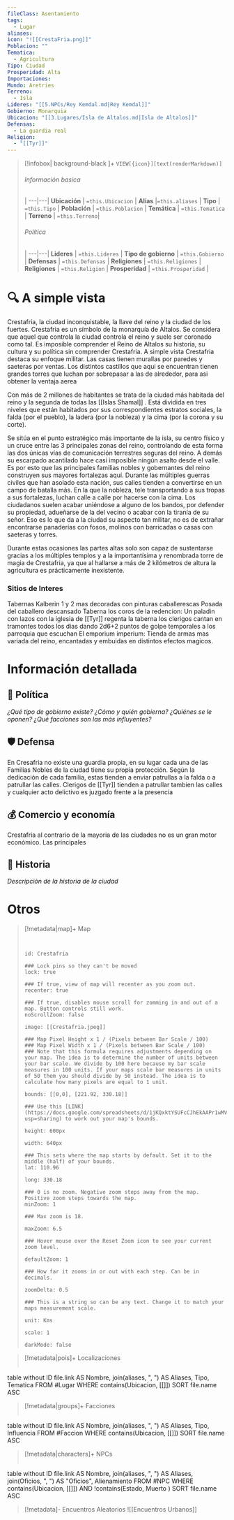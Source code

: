 ```yaml
---
fileClass: Asentamiento
tags:
  - Lugar
aliases: 
icon: "![[CrestaFria.png]]"
Poblacion: ""
Tematica:
  - Agricultura
Tipo: Ciudad
Prosperidad: Alta
Importaciones: 
Mundo: Aretries
Terreno:
  - Isla
Lideres: "[[5.NPCs/Rey Kemdal.md|Rey Kemdal]]"
Gobierno: Monarquia
Ubicacion: "[[3.Lugares/Isla de Altalos.md|Isla de Altalos]]"
Defensas:
  - La guardia real
Religion:
  - "[[Tyr]]"
---
```



> [!infobox| background-black ]+
`VIEW[{icon}][text(renderMarkdown)]`
> ###### Información basica
>  |
> ---|---|
>  **Ubicación** | `=this.Ubicacion` |
> **Alias** |`=this.aliases` |
> **Tipo** | `=this.Tipo` |
> **Población** | `=this.Poblacion` |
> **Temática** | `=this.Tematica` |
> **Terreno** | `=this.Terreno`|
> ###### Política
>  |
> ---|---|
> **Lideres** | `=this.Lideres` |
> **Tipo de gobierno** | `=this.Gobierno` |
> **Defensas** | `=this.Defensas` |
> **Religiones** | `=this.Religiones` |
> **Religiones** | `=this.Religion` |
> **Prosperidad** | `=this.Prosperidad` |

# 🔍 A simple vista

Crestafria, la ciudad inconquistable, la llave del reino y la ciudad de los fuertes. Crestafria es un símbolo de la monarquía de Altalos. Se considera que aquel que controla la ciudad controla el reino y suele ser coronado como tal. Es imposible comprender el Reino de Altalos su historia, su cultura y su política sin comprender Crestafria.
A simple vista Crestafria destaca su enfoque militar. Las casas tienen murallas por paredes y saeteras por ventas. Los distintos castillos que aqui se encuentran tienen grandes torres que luchan por sobrepasar a las de alrededor, para asi obtener la ventaja aerea

Con más de 2 millones de habitantes se trata de la ciudad más habitada del reino y la segunda de todas las [[Islas Shamal]]  . Está dividida en tres niveles que están habitados por sus correspondientes estratos sociales, la falda (por el pueblo), la ladera (por la nobleza) y la cima (por la corona y su corte).

Se sitúa en el punto estratégico más importante de la isla, su centro físico y un cruce entre las 3 principales zonas del reino, controlando de esta forma las dos únicas vías de comunicación terrestres seguras del reino. A demás su escarpado acantilado hace casi imposible ningún asalto desde el valle. Es por esto que las principales familias nobles y gobernantes del reino construyen sus mayores fortalezas aquí. Durante las múltiples guerras civiles que han asolado esta nación, sus calles tienden a convertirse en un campo de batalla más. En la que la nobleza, tele transportando a sus tropas a sus fortalezas, luchan calle a calle por hacerse con la cima. Los ciudadanos suelen acabar uniéndose a alguno de los bandos, por defender su propiedad, adueñarse de la del vecino o acabar con la tiranía de su señor. Eso es lo que da a la ciudad su aspecto tan militar, no es de extrañar encontrarse panaderías con fosos, molinos con barricadas o casas con saeteras y torres.

Durante estas ocasiones las partes altas solo son capaz de sustentarse gracias a los múltiples templos y a la importantísima y renombrada torre de magia de Crestafria, ya que al hallarse a más de 2 kilómetros de altura la agricultura es prácticamente inexistente.
### Sitios de Interes
Tabernas Kalberin 1 y 2 mas decoradas con pinturas caballerescas
Posada del caballero descansado
Taberna los coros de la redencion: Un paladin con lazos con la iglesia de [[Tyr]] regenta la taberna los clerigos cantan en tramontes todos los dias dando 2d6+2 puntos de golpe temporales a los parroquia que escuchan
El emporium imperium: Tienda de armas mas variada del reino, encantadas y embuidas en distintos efectos magicos.


# Información detallada

## 🏤 Política

_¿Qué tipo de gobierno existe? ¿Cómo y quién gobierna? ¿Quiénes se le oponen? ¿Qué facciones son las más influyentes?_

## 🛡️ Defensa

En Cresafria no existe una guardia propia, en su lugar cada una de las Familias Nobles de la ciudad tiene su propia protección. Según la dedicación de cada familia, estas tienden a enviar patrullas a la falda o a patrullar las calles. 
Clerigos de [[Tyr]] tienden a patrullar tambien las calles y cualquier acto delictivo es juzgado frente a la presencia 

## 💰 Comercio y economía

Crestafria al contrario de la mayoria de las ciudades no es un gran motor económico. Las principales

## 🧾 Historia

_Descripción de la historia de la ciudad_

# Otros
> [!metadata|map]+ Map
> ```leaflet
> 
> 
> id: Crestafria
> 
> ### Lock pins so they can't be moved
> lock: true
> 
> ### If true, view of map will recenter as you zoom out. 
> recenter: true
> 
> ### If true, disables mouse scroll for zomming in and out of a map. Button controls still work. 
> noScrollZoom: false
> 
> image: [[Crestafria.jpeg]]
> 
> ### Map Pixel Height x 1 / (Pixels between Bar Scale / 100)
> ### Map Pixel Width x 1 / (Pixels between Bar Scale / 100) 
> ### Note that this formula requires adjustments depending on your map. The idea is to determine the number of units between your bar scale. We divide by 100 here because my bar scale measures in 100 units. If your maps scale bar measures in units of 50 them you should divide by 50 instead. The idea is to calculate how many pixels are equal to 1 unit. 
> 
> bounds: [[0,0], [221.92, 330.18]]
>
> ### Use this [LINK](https://docs.google.com/spreadsheets/d/1jKQxktYSUFcCJhEkAAPr1wMVBTqUdpEfA5XveUXI17I/edit?usp=sharing) to work out your map's bounds.
>
> height: 600px
> 
> width: 640px
>
> ### This sets where the map starts by default. Set it to the middle (half) of your bounds. 
> lat: 110.96
>
> long: 330.18
>
> ### 0 is no zoom. Negative zoom steps away from the map. Positive zoom steps towards the map. 
> minZoom: 1
> 
> ### Max zoom is 18. 
> 
> maxZoom: 6.5
> 
> ### Hover mouse over the Reset Zoom icon to see your current zoom level. 
> 
> defaultZoom: 1
> 
> ### How far it zooms in or out with each step. Can be in decimals. 
>
> zoomDelta: 0.5
> 
> ### This is a string so can be any text. Change it to match your maps measurement scale. 
> 
> unit: Kms
>
> scale: 1
>
> darkMode: false
>
> ```

> [!metadata|pois]+ Localizaciones
> ```dataview
table without ID file.link AS Nombre, join(aliases, ", ") AS Aliases, Tipo, Tematica
FROM #Lugar
WHERE  contains(Ubicacion, [[]])
SORT file.name ASC

> [!metadata|groups]+ Facciones
> ```dataview
table without ID file.link AS Nombre, join(aliases, ", ") AS Aliases, Tipo, Influencia
FROM #Faccion
WHERE  contains(Ubicacion, [[]])
SORT file.name ASC

> [!metadata|characters]+ NPCs
> ```dataview
table without ID file.link AS Nombre, join(aliases, ", ") AS Aliases, join(Oficios, ", ") AS "Oficios", Alienamiento
FROM #NPC
WHERE  contains(Ubicacion, [[]]) AND !contains(Estado, Muerto )
SORT file.name ASC

> [!metadata]- Encuentros Aleatorios
> ![[Encuentros Urbanos]]